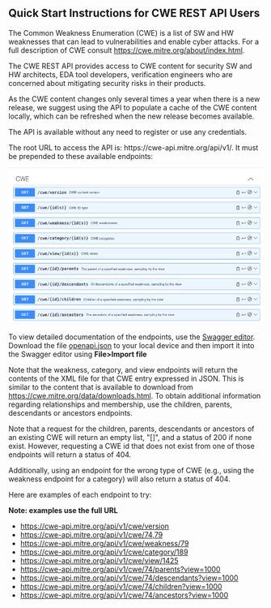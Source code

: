 ## Quick Start Instructions for CWE REST API Users

The Common Weakness Enumeration (CWE) is a list of SW and HW weaknesses that can lead to vulnerabilities and enable cyber attacks. For a full description of CWE consult https://cwe.mitre.org/about/index.html.

The CWE REST API provides access to CWE content for security SW and HW architects, EDA tool developers, verification engineers who are concerned about mitigating security risks in their products.

As the CWE content changes only several times a year when there is a new release, we suggest using the API to populate a cache of the CWE content locally, which can be refreshed when the new release becomes available.  

The API is available without any need to register or use any credentials.

The root URL to access the API is: https<nolink>://cwe-api.mitre.org/api/v1/.  It must be prepended to these available endpoints:

![endpoints](endpoints.png)

To view detailed documentation of the endpoints, use the [Swagger editor](https://editor.swagger.io). Download the file [openapi.json](openapi.json) to your local device and then import it into the Swagger editor using **File>Import file**

Note that the  weakness, category, and view endpoints will return the contents of the XML file for that CWE entry expressed in JSON.  This is similar to the content that is available to download from https://cwe.mitre.org/data/downloads.html. To obtain additional information regarding relationships and membership, use the children, parents, descendants or ancestors endpoints.

Note that a request for the children, parents, descendants or ancestors of an existing CWE will return an empty list, "[]", and a status of 200 if none exist.  However, requesting a CWE id that does not exist from one of those endpoints will return a status of 404.

Additionally, using an endpoint for the wrong type of CWE (e.g., using the weakness endpoint for a category) will also return a status of 404.
 
Here are examples of each endpoint to try:

**Note: examples use the full URL**
 
- https://cwe-api.mitre.org/api/v1/cwe/version
- https://cwe-api.mitre.org/api/v1/cwe/74,79
- https://cwe-api.mitre.org/api/v1/cwe/weakness/79
- https://cwe-api.mitre.org/api/v1/cwe/category/189
- https://cwe-api.mitre.org/api/v1/cwe/view/1425
- https://cwe-api.mitre.org/api/v1/cwe/74/parents?view=1000
- https://cwe-api.mitre.org/api/v1/cwe/74/descendants?view=1000
- https://cwe-api.mitre.org/api/v1/cwe/74/children?view=1000
- https://cwe-api.mitre.org/api/v1/cwe/74/ancestors?view=1000

